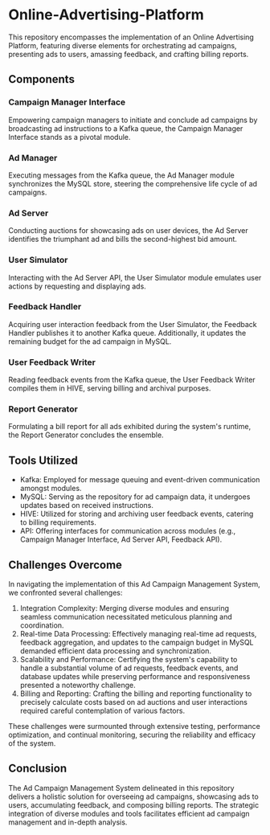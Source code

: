 # Online-Advertising-Platform

This repository encompasses the implementation of an Online Advertising Platform, featuring diverse elements for orchestrating ad campaigns, presenting ads to users, amassing feedback, and crafting billing reports.

## Components

### Campaign Manager Interface
Empowering campaign managers to initiate and conclude ad campaigns by broadcasting ad instructions to a Kafka queue, the Campaign Manager Interface stands as a pivotal module.

### Ad Manager
Executing messages from the Kafka queue, the Ad Manager module synchronizes the MySQL store, steering the comprehensive life cycle of ad campaigns.

### Ad Server
Conducting auctions for showcasing ads on user devices, the Ad Server identifies the triumphant ad and bills the second-highest bid amount.

### User Simulator
Interacting with the Ad Server API, the User Simulator module emulates user actions by requesting and displaying ads.

### Feedback Handler
Acquiring user interaction feedback from the User Simulator, the Feedback Handler publishes it to another Kafka queue. Additionally, it updates the remaining budget for the ad campaign in MySQL.

### User Feedback Writer
Reading feedback events from the Kafka queue, the User Feedback Writer compiles them in HIVE, serving billing and archival purposes.

### Report Generator
Formulating a bill report for all ads exhibited during the system's runtime, the Report Generator concludes the ensemble.

## Tools Utilized

- Kafka: Employed for message queuing and event-driven communication amongst modules.
- MySQL: Serving as the repository for ad campaign data, it undergoes updates based on received instructions.
- HIVE: Utilized for storing and archiving user feedback events, catering to billing requirements.
- API: Offering interfaces for communication across modules (e.g., Campaign Manager Interface, Ad Server API, Feedback API).

## Challenges Overcome

In navigating the implementation of this Ad Campaign Management System, we confronted several challenges:

1. Integration Complexity: Merging diverse modules and ensuring seamless communication necessitated meticulous planning and coordination.
2. Real-time Data Processing: Effectively managing real-time ad requests, feedback aggregation, and updates to the campaign budget in MySQL demanded efficient data processing and synchronization.
3. Scalability and Performance: Certifying the system's capability to handle a substantial volume of ad requests, feedback events, and database updates while preserving performance and responsiveness presented a noteworthy challenge.
4. Billing and Reporting: Crafting the billing and reporting functionality to precisely calculate costs based on ad auctions and user interactions required careful contemplation of various factors.

These challenges were surmounted through extensive testing, performance optimization, and continual monitoring, securing the reliability and efficacy of the system.

## Conclusion

The Ad Campaign Management System delineated in this repository delivers a holistic solution for overseeing ad campaigns, showcasing ads to users, accumulating feedback, and composing billing reports. The strategic integration of diverse modules and tools facilitates efficient ad campaign management and in-depth analysis.

